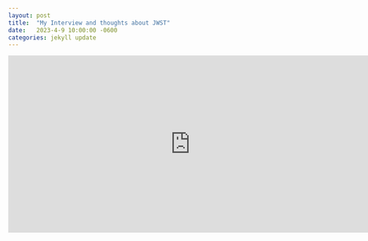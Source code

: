 ```yaml
---
layout: post
title:  "My Interview and thoughts about JWST"
date:   2023-4-9 10:00:00 -0600
categories: jekyll update
---
```


<iframe width="740" height="360" src="https://www.youtube.com/embed/KijnTL4R38Q" frameborder="0"> </iframe>



